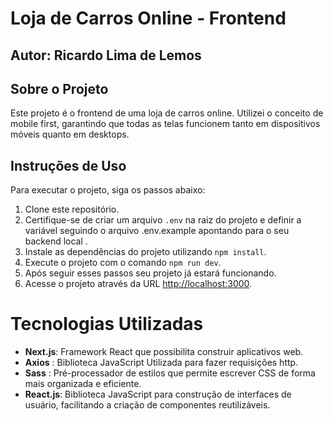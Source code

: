 # Loja de Carros Online - Frontend

## Autor: Ricardo Lima de Lemos
## Sobre o Projeto

Este projeto é o frontend de uma loja de carros online. Utilizei o conceito de mobile first, garantindo que todas as telas funcionem tanto em dispositivos móveis quanto em desktops.


## Instruções de Uso

Para executar o projeto, siga os passos abaixo:

1. Clone este repositório.
2. Certifique-se de criar um arquivo `.env` na raiz do projeto e definir a variável seguindo o arquivo .env.example apontando para o seu backend local .
3. Instale as dependências do projeto utilizando `npm install`.
4. Execute o projeto com o comando `npm run dev`.
5. Após seguir esses passos seu projeto já estará funcionando. 
6. Acesse o projeto através da URL [http://localhost:3000](http://localhost:3000).


# Tecnologias Utilizadas

- **Next.js**: Framework React que possibilita construir aplicativos web.
- **Axios** : Biblioteca JavaScript Utilizada para fazer requisições http. 
- **Sass** : Pré-processador de estilos que permite escrever CSS de forma mais organizada e eficiente.
- **React.js**: Biblioteca JavaScript para construção de interfaces de usuário, facilitando a criação de componentes reutilizáveis.




